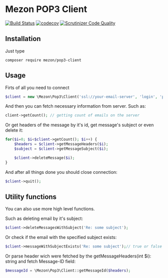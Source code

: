 # Mezon POP3 Client
[![Build Status](https://travis-ci.org/alexdodonov/mezon-pop3-client.svg?branch=master)](https://travis-ci.org/alexdodonov/mezon-pop3-client) [![codecov](https://codecov.io/gh/alexdodonov/mezon-pop3-client/branch/master/graph/badge.svg)](https://codecov.io/gh/alexdodonov/mezon-pop3-client) [![Scrutinizer Code Quality](https://scrutinizer-ci.com/g/alexdodonov/mezon-pop3-client/badges/quality-score.png?b=master)](https://scrutinizer-ci.com/g/alexdodonov/mezon-pop3-client/?branch=master)

## Installation

Just type

```
composer require mezon/pop3-client
```

## Usage

Firts of all you need to connect

```PHP
$client = new \Mezon\Pop3\Client('ssl://your-email-server', 'login', 'password');
```

And then you can fetch necessary information from server. Such as:

```PHP
client->getCount(); // getting count of emails on the server
```

Or get headers of the message by it's id, get message's subject or even delete it:

```PHP
for($i=0; $i<$client->getCount(); $i++) {
	$headers = $client->getMessageHeaders($i);
	$subject = $client->getMessageSubject($i);

	$client->deleteMessage($i);
}
```

And after all things done you should close connection:

```PHP
$client->quit();
```

## Utility functions

You can also use more high level functions.

Such as deleting email by it's subject:

```PHP
$client->deleteMessagesWithSubject('Re: some subject');
```

Or check if the email with the specified subject exists:

```PHP
$client->messageWithSubjectExists('Re: some subject');// true or false will be returned
```

Or parse header wich were fetched by the getMessageHeaders(int $i): string and fetch Message-ID field:

```PHP
$messageId = \Mezon\Pop3\Client::getMessageId($headers);
```
